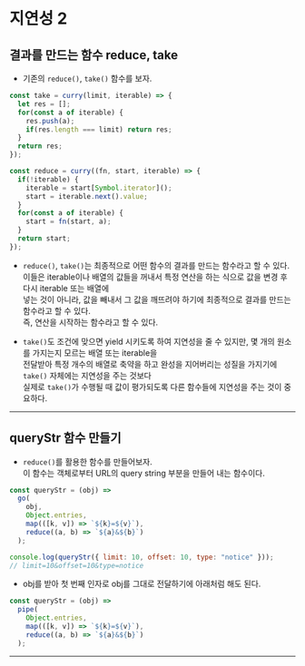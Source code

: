 # 지연성 2

<h2>결과를 만드는 함수 reduce, take</h2>

- 기존의 `reduce()`, `take()` 함수를 보자.

```js
const take = curry(limit, iterable) => {
  let res = [];
  for(const a of iterable) {
    res.push(a);
    if(res.length === limit) return res;
  }
  return res;
});

const reduce = curry((fn, start, iterable) => {
  if(!iterable) {
    iterable = start[Symbol.iterator]();
    start = iterable.next().value;
  }
  for(const a of iterable) {
    start = fn(start, a);
  }
  return start;
});
```

- `reduce()`, `take()`는 최종적으로 어떤 함수의 결과를 만드는 함수라고 할 수 있다.  
  이들은 iterable이나 배열의 값들을 꺼내서 특정 연산을 하는 식으로 값을 변경 후 다시 iterable 또는 배열에  
  넣는 것이 아니라, 값을 빼내서 그 값을 깨뜨려야 하기에 최종적으로 결과를 만드는 함수라고 할 수 있다.  
  즉, 연산을 시작하는 함수라고 할 수 있다.

- `take()`도 조건에 맞으면 yield 시키도록 하여 지연성을 줄 수 있지만, 몇 개의 원소를 가지는지 모르는 배열 또는 iterable을  
  전달받아 특정 개수의 배열로 축약을 하고 완성을 지어버리는 성질을 가지기에 `take()` 자체에는 지연성을 주는 것보다  
  실제로 `take()`가 수행될 때 값이 평가되도록 다른 함수들에 지연성을 주는 것이 중요하다.

<hr/>

<h2>queryStr 함수 만들기</h2>

- `reduce()`를 활용한 함수를 만들어보자.  
  이 함수는 객체로부터 URL의 query string 부분을 만들어 내는 함수이다.

```js
const queryStr = (obj) =>
  go(
    obj,
    Object.entries,
    map(([k, v]) => `${k}=${v}`),
    reduce((a, b) => `${a}&${b}`)
  );

console.log(queryStr({ limit: 10, offset: 10, type: "notice" }));
// limit=10&offset=10&type=notice
```

- obj를 받아 첫 번째 인자로 obj를 그대로 전달하기에 아래처럼 해도 된다.

```js
const queryStr = (obj) =>
  pipe(
    Object.entries,
    map(([k, v]) => `${k}=${v}`),
    reduce((a, b) => `${a}&${b}`)
  );
```

<hr/>
